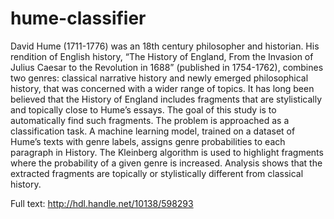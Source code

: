 # hume-classifier

David Hume (1711-1776) was an 18th century philosopher and historian. His rendition of English history, “The History of England, From the Invasion of Julius Caesar to the Revolution in 1688” (published in 1754-1762), combines two genres: classical narrative history and newly emerged philosophical history, that was concerned with a wider range of topics. It has long been believed that the History of England includes fragments that are stylistically and topically close to Hume’s essays. The goal of this study is to automatically find such fragments. The problem is approached as a classification task. A machine learning model, trained on a dataset of Hume’s texts with genre labels, assigns genre probabilities to each paragraph in History. The Kleinberg algorithm is used to highlight fragments where the probability of a given genre is increased. Analysis shows that the extracted fragments are topically or stylistically different from classical history.

Full text: http://hdl.handle.net/10138/598293
